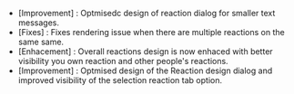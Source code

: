 - [Improvement] : Optmisedc design of reaction dialog for smaller text messages.
- [Fixes] : Fixes rendering issue when there are multiple reactions on the same same.
- [Enhacement] : Overall reactions design is now enhaced with better visibility you own reaction and other people's reactions.
- [Improvement] : Optmised design of the Reaction design dialog and improved visibility of the selection reaction tab option.